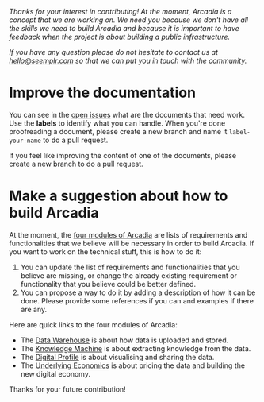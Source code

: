 *Thanks for your interest in contributing! At the moment, Arcadia is a concept that we are working on. We need you because we don't have all the skills we need to build Arcadia and because it is important to have feedback when the project is about building a public infrastructure.*

*If you have any question please do not hesitate to contact us at hello@seemplr.com so that we can put you in touch with the community.*

# Improve the documentation

You can see in the [open issues](https://github.com/in-dato-veritas/arcadia/issues) what are the documents that need work. Use the **labels** to identify what you can handle. When you're done proofreading a document, please create a new branch and name it `label-your-name` to do a pull request.

If you feel like improving the content of one of the documents, please create a new branch to do a pull request.

# Make a suggestion about how to build Arcadia

At the moment, the [four modules of Arcadia](https://github.com/in-dato-veritas/arcadia/tree/master/modules) are lists of requirements and functionalities that we believe will be necessary in order to build Arcadia. If you want to work on the technical stuff, this is how to do it:

1. You can update the list of requirements and functionalities that you believe are missing, or change the already existing requirement or functionality that you believe could be better defined.
2. You can propose a way to do it by adding a description of how it can be done. Please provide some references if you can and examples if there are any.

Here are quick links to the four modules of Arcadia:

* The [Data Warehouse](https://github.com/in-dato-veritas/arcadia/blob/master/modules/data-warehouse.md) is about how data is uploaded and stored.
* The [Knowledge Machine](https://github.com/in-dato-veritas/arcadia/blob/master/modules/knowledge-machine.md) is about extracting knowledge from the data.
* The [Digital Profile](https://github.com/in-dato-veritas/arcadia/blob/master/modules/digital-profile.md) is about visualising and sharing the data.
* The [Underlying Economics](https://github.com/in-dato-veritas/arcadia/blob/master/modules/underlying-economics.md) is about pricing the data and building the new digital economy.

Thanks for your future contribution!

